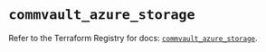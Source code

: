 # `commvault_azure_storage`

Refer to the Terraform Registry for docs: [`commvault_azure_storage`](https://registry.terraform.io/providers/commvault/commvault/1.2.10/docs/resources/azure_storage).

